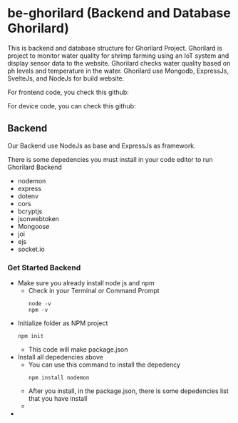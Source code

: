 # be-ghorilard (Backend and Database Ghorilard)

  This is backend and database structure for Ghorilard Project. Ghorilard is project to monitor water quality for shrimp farming using an IoT system and display sensor data to the website. Ghorilard checks water quality based on ph levels and temperature in the water. Ghorilard use Mongodb, ExpressJs, SvelteJs, and NodeJs for build website.
  
  For frontend code, you check this github:
  
  For device code, you can check this github:

## Backend

Our Backend use NodeJs as base and ExpressJs as framework.

There is some depedencies you must install in your code editor to run Ghorilard Backend
 - nodemon
 - express
 - dotenv
 - cors
 - bcryptjs
 - jsonwebtoken
 - Mongoose
 - joi
 - ejs
 - socket.io

### Get Started Backend

- Make sure you already install node js and npm
  - Check in your Terminal or Command Prompt
    ```
    node -v
    npm -v
    ```
- Initialize folder as NPM project
  ```
  npm init
  ```
  - This code will make package.json
- Install all depedencies above
  - You can use this command to install the depedency
    ```
    npm install nodemon
    ```
  - After you install, in the package.json, there is some depedencies list that you have install
  - 
-


